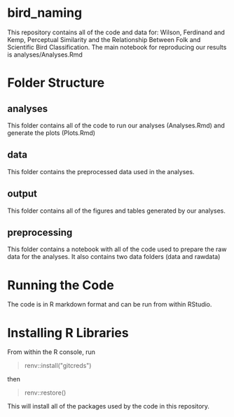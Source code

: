 # bird_naming

This repository contains all of the code and data for:
Wilson, Ferdinand and Kemp, Perceptual Similarity and the Relationship Between Folk and Scientific Bird Classification.
The main notebook for reproducing our results is analyses/Analyses.Rmd

# Folder Structure

## analyses
This folder contains all of the code to run our analyses (Analyses.Rmd) and generate the plots (Plots.Rmd)

## data
This folder contains the preprocessed data used in the analyses.

## output
This folder contains all of the figures and tables generated by our analyses.

## preprocessing
This folder contains a notebook with all of the code used to prepare the raw data for the analyses. It also contains two data folders (data and rawdata)

# Running the Code
The code is in R markdown format and can be run from within RStudio.

# Installing R Libraries
From within the R console, run
>renv::install("gitcreds")

then

>renv::restore()

This will install all of the packages used by the code in this repository.
